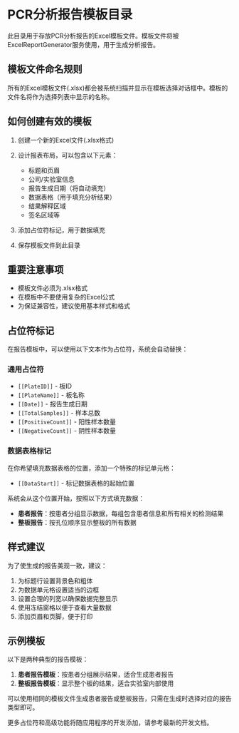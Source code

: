 <!--
 * @Author: 胡志锦 13089116+huzhijin1213@user.noreply.gitee.com
 * @Date: 2025-04-21 11:30:13
 * @LastEditors: 胡志锦 13089116+huzhijin1213@user.noreply.gitee.com
 * @LastEditTime: 2025-04-21 14:58:27
 * @FilePath: /MolePCRConvert4WPF/Templates/README.md
 * @Description: 这是默认设置,请设置`customMade`, 打开koroFileHeader查看配置 进行设置: https://github.com/OBKoro1/koro1FileHeader/wiki/%E9%85%8D%E7%BD%AE
-->
# PCR分析报告模板目录

此目录用于存放PCR分析报告的Excel模板文件。模板文件将被ExcelReportGenerator服务使用，用于生成分析报告。

## 模板文件命名规则

所有的Excel模板文件(.xlsx)都会被系统扫描并显示在模板选择对话框中。模板的文件名将作为选择列表中显示的名称。

## 如何创建有效的模板

1. 创建一个新的Excel文件(.xlsx格式)
2. 设计报表布局，可以包含以下元素：
   - 标题和页眉
   - 公司/实验室信息
   - 报告生成日期（将自动填充）
   - 数据表格（用于填充分析结果）
   - 结果解释区域
   - 签名区域等

3. 添加占位符标记，用于数据填充
4. 保存模板文件到此目录

## 重要注意事项

- 模板文件必须为.xlsx格式
- 在模板中不要使用复杂的Excel公式
- 为保证兼容性，建议使用基本样式和格式

## 占位符标记

在报告模板中，可以使用以下文本作为占位符，系统会自动替换：

### 通用占位符

- `[[PlateID]]` - 板ID
- `[[PlateName]]` - 板名称
- `[[Date]]` - 报告生成日期
- `[[TotalSamples]]` - 样本总数
- `[[PositiveCount]]` - 阳性样本数量
- `[[NegativeCount]]` - 阴性样本数量

### 数据表格标记

在你希望填充数据表格的位置，添加一个特殊的标记单元格：

- `[[DataStart]]` - 标记数据表格的起始位置

系统会从这个位置开始，按照以下方式填充数据：

- **患者报告**：按患者分组显示数据，每组包含患者信息和所有相关的检测结果
- **整板报告**：按孔位顺序显示整板的所有数据

## 样式建议

为了使生成的报告美观一致，建议：

1. 为标题行设置背景色和粗体
2. 为数据单元格设置适当的边框
3. 设置合理的列宽以确保数据完整显示
4. 使用冻结窗格以便于查看大量数据
5. 添加页眉和页脚，便于打印

## 示例模板

以下是两种典型的报告模板：

1. **患者报告模板**：按患者分组展示结果，适合生成患者报告
2. **整板报告模板**：显示整个板的结果，适合实验室内部使用

可以使用相同的模板文件生成患者报告或整板报告，只需在生成时选择对应的报告类型即可。

更多占位符和高级功能将随应用程序的开发添加，请参考最新的开发文档。 